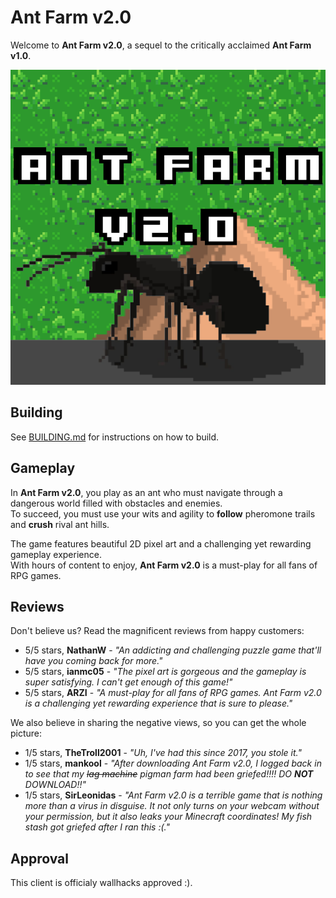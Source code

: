 # Ant Farm v2.0

Welcome to **Ant Farm v2.0**, a sequel to the critically acclaimed **Ant Farm v1.0**.  

![image](images/ant_farm_logo.png)

## Building
See [BUILDING.md](BUILDING.md) for instructions on how to build.

## Gameplay
In **Ant Farm v2.0**, you play as an ant who must navigate through a dangerous world filled with obstacles and enemies.  
To succeed, you must use your wits and agility to **follow** pheromone trails and **crush** rival ant hills.  

The game features beautiful 2D pixel art and a challenging yet rewarding gameplay experience.  
With hours of content to enjoy, **Ant Farm v2.0** is a must-play for all fans of RPG games.

## Reviews
Don't believe us? Read the magnificent reviews from happy customers:
 - 5/5 stars, **NathanW** - *"An addicting and challenging puzzle game that'll have you coming back for more."*
 - 5/5 stars, **ianmc05** - *"The pixel art is gorgeous and the gameplay is super satisfying. I can't get enough of this game!"*
 - 5/5 stars, **ARZI** - *"A must-play for all fans of RPG games. Ant Farm v2.0 is a challenging yet rewarding experience that is sure to please."*

We also believe in sharing the negative views, so you can get the whole picture:
 - 1/5 stars, **TheTroll2001** - *"Uh, I've had this since 2017, you stole it."*
 - 1/5 stars, **mankool** - *"After downloading Ant Farm v2.0, I logged back in to see that my ~~lag machine~~ pigman farm had been griefed!!!! DO **NOT** DOWNLOAD!!"*
 - 1/5 stars, **SirLeonidas** - *"Ant Farm v2.0 is a terrible game that is nothing more than a virus in disguise. It not only turns on your webcam without your permission, but it also leaks your Minecraft coordinates! My fish stash got griefed after I ran this :(."*

## Approval
This client is officialy wallhacks approved :).  
